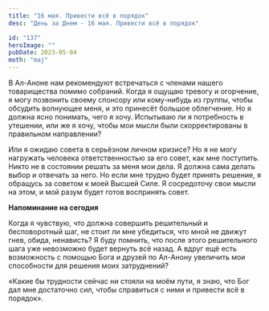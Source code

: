 ```yaml
---
title: "16 мая. Привести всё в порядок"
desc: "День за Днем - 16 мая. Привести всё в порядок"

id: "137"
heroImage: ""
pubDate: 2023-05-04
moth: "maj"
---
```


В Ал-Аноне нам рекомендуют встречаться с членами нашего товарищества помимо
собраний. Когда я ощущаю тревогу и огорчение, я могу позвонить своему спонсору
или кому-нибудь из группы, чтобы обсудить волнующее меня, и это принесёт
большое облегчение. Но я должна ясно понимать, чего я хочу. Испытываю ли я
потребность в утешении, или же я хочу, чтобы мои мысли были скорректированы в
правильном направлении?

Или я ожидаю совета в серьёзном личном кризисе? Но я не могу нагружать
человека ответственностью за его совет, как мне поступить. Никто не в
состоянии решать за меня мои дела. Я должна сама делать выбор и отвечать за
него. Но если мне трудно будет принять решение, я обращусь за советом к моей
Высшей Силе. Я сосредоточу свои мысли на этом, и мой разум будет готов
воспринять совет.

**Напоминание на сегодня**

Когда я чувствую, что должна совершить решительный и бесповоротный шаг, не
стоит ли мне убедиться, что мной не движут гнев, обида, ненависть? Я буду
помнить, что после этого решительного шага уже невозможно будет вернуть всё
назад. А вдруг ещё есть возможность с помощью Бога и друзей по Ал-Анону
увеличить мои способности для решения моих затруднений?

«Какие бы трудности сейчас ни стояли на моём пути, я знаю, что Бог дал мне
достаточно сил, чтобы справиться с ними и привести всё в порядок».
